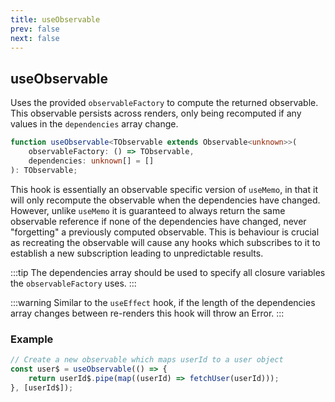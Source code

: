 ```yaml
---
title: useObservable
prev: false
next: false
---
```


## useObservable

Uses the provided `observableFactory` to compute the returned observable. This observable persists across renders, only being recomputed if any values in the `dependencies` array change.

```ts
function useObservable<TObservable extends Observable<unknown>>(
	observableFactory: () => TObservable,
	dependencies: unknown[] = []
): TObservable;
```

This hook is essentially an observable specific version of `useMemo`, in that it will only recompute the observable when the dependencies have changed. However, unlike `useMemo` it is guaranteed to always return the same observable reference if none of the dependencies have changed, never "forgetting" a previously computed observable. This is behaviour is crucial as recreating the observable will cause any hooks which subscribes to it to establish a new subscription leading to unpredictable results.

:::tip
The dependencies array should be used to specify all closure variables the `observableFactory` uses.
:::

:::warning
Similar to the `useEffect` hook, if the length of the dependencies array changes between re-renders this hook will throw an Error.
:::

### Example

```js
// Create a new observable which maps userId to a user object
const user$ = useObservable(() => {
	return userId$.pipe(map((userId) => fetchUser(userId)));
}, [userId$]);
```
